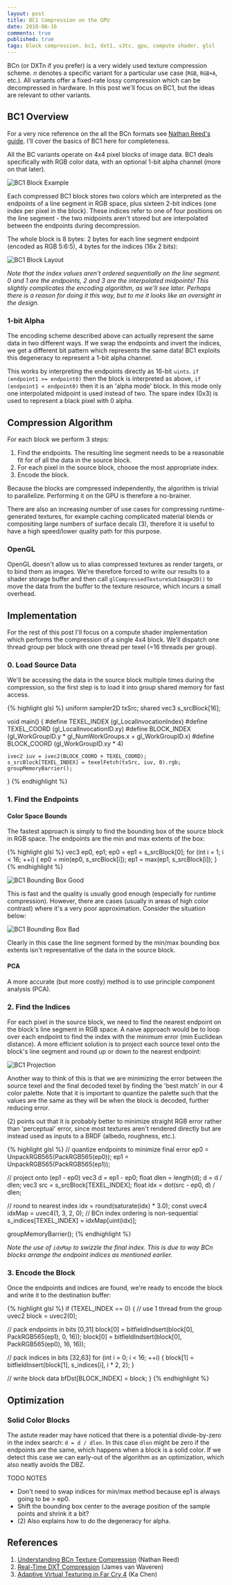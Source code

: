 ```yaml
---
layout: post
title: BC1 Compression on the GPU
date: 2018-06-16
comments: true
published: true
tags: block compression, bc1, dxt1, s3tc, gpu, compute shader, glsl
---
```


BCn (or DXTn if you prefer) is a very widely used texture compression scheme. _n_ denotes a specific variant for a particular use case (`RGB`, `RGB+A`, etc.). All variants offer a fixed-rate lossy compression which can be decompressed in hardware. In this post we'll focus on BC1, but the ideas are relevant to other variants.

## BC1 Overview

For a very nice reference on the all the BCn formats see [Nathan Reed's guide](http://www.reedbeta.com/blog/understanding-bcn-texture-compression-formats/). I'll cover the basics of BC1 here for completeness.

All the BC variants operate on 4x4 pixel blocks of image data. BC1 deals specifically with RGB color data, with an optional 1-bit alpha channel (more on that later).

![BC1 Block Example](/images/bc1-gpu/bc1_block_example.png)

Each compressed BC1 block stores two colors which are interpreted as the endpoints of a line segment in RGB space, plus sixteen 2-bit indices (one index per pixel in the block). These indices refer to one of four positions on the line segment - the two midpoints aren't stored but are interpolated between the endpoints during decompression.

The whole block is 8 bytes: 2 bytes for each line segment endpoint (encoded as RGB 5:6:5), 4 bytes for the indices (16x 2 bits):

![BC1 Block Layout](/images/bc1-gpu/bc1_block_layout.png)

_Note that the index values aren't ordered sequentially on the line segment. 0 and 1 are the endpoints, 2 and 3 are the interpolated midpoints! This slightly  complicates the encoding algorithm, as we'll see later. Perhaps there is a reason for doing it this way, but to me it looks like an oversight in the design._

### 1-bit Alpha

The encoding scheme described above can actually represent the same data in two different ways. If we swap the endpoints and invert the indices, we get a different bit pattern which represents the same data! BC1 exploits this degeneracy to represent a 1-bit alpha channel.

This works by interpreting the endpoints directly as 16-bit `uints`. `if (endpoint1 >= endpoint0)` then the block is interpreted as above, `if (endpoint1 < endpoint0)` then it is an 'alpha mode' block. In this mode only one interpolated midpoint is used instead of two. The spare index (0x3) is used to represent a black pixel with 0 alpha.

## Compression Algorithm

For each block we perform 3 steps:

1. Find the endpoints. The resulting line segment needs to be a reasonable fit for of all the data in the source block.
2. For each pixel in the source block, choose the most appropriate index.
3. Encode the block.

Because the blocks are compressed independently, the algorithm is trivial to parallelize. Performing it on the GPU is therefore a no-brainer. 

There are also an increasing number of use cases for compressing runtime-generated textures, for example caching complicated material blends or compositing large numbers of surface decals (3), therefore it is useful to have a high speed/lower quality path for this purpose.

### OpenGL

OpenGL doesn't allow us to alias compressed textures as render targets, or to bind them as images. We're therefore forced to write our results to a shader storage buffer and then call `glCompressedTextureSubImage2D()` to move the data from the buffer to the texture resource, which incurs a small overhead.

## Implementation

For the rest of this post I'll focus on a compute shader implementation which performs the compression of a single 4x4 block. We'll dispatch one thread group per block with one thread per texel (=16 threads per group).

### 0. Load Source Data

We'll be accessing the data in the source block multiple times during the compression, so the first step is to load it into group shared memory for fast access.

{% highlight glsl %}
uniform sampler2D txSrc;
shared vec3 s_srcBlock[16];

void main()
{
	#define TEXEL_INDEX (gl_LocalInvocationIndex)
	#define TEXEL_COORD (gl_LocalInvocationID.xy)
	#define BLOCK_INDEX (gl_WorkGroupID.y * gl_NumWorkGroups.x + gl_WorkGroupID.x)
	#define BLOCK_COORD (gl_WorkGroupID.xy * 4)

	ivec2 iuv = ivec2(BLOCK_COORD + TEXEL_COORD);
	s_srcBlock[TEXEL_INDEX] = texelFetch(txSrc, iuv, 0).rgb;
	groupMemoryBarrier();
}
{% endhighlight %}

### 1. Find the Endpoints

#### Color Space Bounds

The fastest approach is simply to find the bounding box of the source block in RGB space. The endpoints are the min and max extents of the box:

{% highlight glsl %}
vec3 ep0, ep1;
ep0 = ep1 = s_srcBlock[0];
for (int i = 1; i < 16; ++i) {
	ep0 = min(ep0, s_srcBlock[i]);
	ep1 = max(ep1, s_srcBlock[i]);
}
{% endhighlight %}

![BC1 Bounding Box Good](/images/bc1-gpu/bc1_bounding_box.png)

This is fast and the quality is usually good enough (especially for runtime compression). However, there are cases (usually in areas of high color contrast) where it's a very poor approximation. Consider the situation below:

![BC1 Bounding Box Bad](/images/bc1-gpu/bc1_bounding_box2.png)

Clearly in this case the line segment formed by the min/max bounding box extents isn't representative of the data in the source block. 

#### PCA

A more accurate (but more costly) method is to use principle component analysis (PCA). 

### 2. Find the Indices

For each pixel in the source block, we need to find the nearest endpoint on the block's line segment in RGB space. A naive approach would be to loop over each endpoint to find the index with the minimum error (min Euclidean distance). A more efficient solution is to project each source texel onto the block's line segment and round up or down to the nearest endpoint:

![BC1 Projection](/images/bc1-gpu/bc1_endpoint_project.png)

Another way to think of this is that we are minimizing the error between the source texel and the final decoded texel by finding the 'best match' in our 4 color palette. Note that it is important to quantize the palette such that the values are the same as they will be when the block is decoded, further reducing error.

(2) points out that it is probably better to minimize straight RGB error rather than 'perceptual' error, since most textures aren't rendered directly but are instead used as inputs to a BRDF (albedo, roughness, etc.). 

{% highlight glsl %}
// quantize endpoints to minimize final error
ep0 = UnpackRGB565(PackRGB565(ep0));
ep1 = UnpackRGB565(PackRGB565(ep1));

// project onto (ep1 - ep0)
vec3 d = ep1 - ep0;
float dlen = length(d);
d = d / dlen;
vec3 src = s_srcBlock[TEXEL_INDEX];
float idx = dot(src - ep0, d) / dlen;

// round to nearest index
idx = round(saturate(idx) * 3.0);
const uvec4 idxMap = uvec4(1, 3, 2, 0); // BCn index ordering is non-sequential
s_indices[TEXEL_INDEX] = idxMap[uint(idx)];

groupMemoryBarrier();
{% endhighlight %}

_Note the use of `idxMap` to swizzle the final index. This is due to way BCn blocks arrange the endpoint indices as mentioned earlier._ 

### 3. Encode the Block

Once the endpoints and indices are found, we're ready to encode the block and write it to the destination buffer:

{% highlight glsl %}
if (TEXEL_INDEX == 0) { // use 1 thread from the group
	uvec2 block = uvec2(0);

 // pack endpoints in bits [0,31]
	block[0] = bitfieldIndsert(block[0], PackRGB565(ep1), 0,  16));
	block[0] = bitfieldIndsert(block[0], PackRGB565(ep0), 16, 16));

 // pack indices in bits [32,63]
	for (int i = 0; i < 16; ++i) {
		block[1] = bitfieldInsert(block[1], s_indices[i], i * 2, 2);
	}
	
 // write block data
	bfDst[BLOCK_INDEX] = block;
}
{% endhighlight %}

## Optimization

### Solid Color Blocks

The astute reader may have noticed that there is a potential divide-by-zero in the index search: `d = d / dlen`. In this case `dlen` might be zero if the endpoints are the same, which happens when a block is a solid color. If we detect this case we can early-out of the algorithm as an optimization, which also neatly avoids the DBZ.


TODO NOTES
- Don't need to swap indices for min/max method because ep1 is always going to be > ep0.
- Shift the bounding box center to the average position of the sample points and shrink it a bit?
- (2) Also explains how to do the degeneracy for alpha.

## References

1. [Understanding BCn Texture Compression](http://www.reedbeta.com/blog/understanding-bcn-texture-compression-formats/) (Nathan Reed)
2. [Real-Time DXT Compression](http://www.gamedev.no/projects/MegatextureCompression/324337_324337.pdf) (James van Waveren)
3. [Adaptive Virtual Texturing in Far Cry 4](http://twvideo01.ubm-us.net/o1/vault/gdc2015/presentations/Chen_Ka_AdaptiveVirtualTexture.pdf) (Ka Chen)